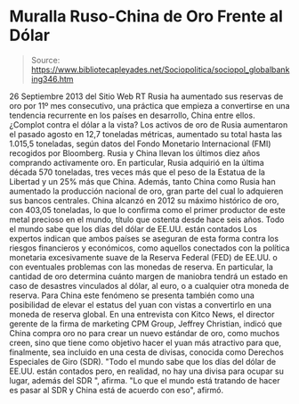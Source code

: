 # Muralla Ruso-China de Oro Frente al Dólar

> Source: https://www.bibliotecapleyades.net/Sociopolitica/sociopol_globalbanking346.htm

26 Septiembre 2013
del Sitio Web
RT
Rusia ha aumentado sus reservas de oro
por 11º mes consecutivo,
una práctica
que empieza a convertirse
en una tendencia recurrente
en los países en
desarrollo,
China entre ellos.
¿Complot contra el dólar a la vista?
Los activos de oro de Rusia aumentaron el pasado agosto en 12,7 toneladas métricas, aumentado su total hasta las 1.015,5 toneladas, según datos del Fondo Monetario Internacional (FMI) recogidos por Bloomberg.
Rusia y China llevan los últimos diez años comprando activamente oro.
En particular, Rusia adquirió en la última década 570 toneladas,
tres veces más que el peso de la Estatua de la Libertad y un 25% más que China. Además, tanto China como Rusia han aumentado la producción nacional de oro, gran parte del cual lo adquieren sus bancos centrales.
China
alcanzó en 2012 su máximo histórico de oro, con 403,05 toneladas, lo que lo confirma como el primer productor de este metal precioso en el mundo, título que ostenta desde hace seis años.
Todo el mundo sabe que
los días del dólar de EE.UU. están contados
Los expertos indican que ambos países se aseguran de esta forma contra los riesgos financieros y económicos, como aquellos conectados con la política monetaria excesivamente suave de
la Reserva Federal (FED) de EE.UU. o con eventuales problemas con las monedas de reserva.
En particular, la cantidad de oro determina cuánto margen de maniobra tendrá un estado en caso de desastres vinculados al dólar, al euro, o a cualquier otra moneda de reserva.
Para China este fenómeno se presenta también como una posibilidad de elevar el estatus del yuan con vistas a convertirlo en una moneda de reserva global.
En una entrevista con
Kitco News, el director gerente de la firma de marketing CPM Group,
Jeffrey Christian, indicó que China compra oro no para crear un nuevo estándar de oro, como muchos creen, sino que tiene como objetivo hacer el yuan más atractivo para que, finalmente, sea incluido en una cesta de divisas, conocida como
Derechos Especiales de Giro (SDR).
"Todo el mundo sabe que los días del dólar de EE.UU. están contados pero, en realidad, no hay una divisa para ocupar su lugar, además del SDR ", afirma.
"Lo que el mundo está tratando de hacer es pasar al SDR y China está de acuerdo con eso", afirmó.

